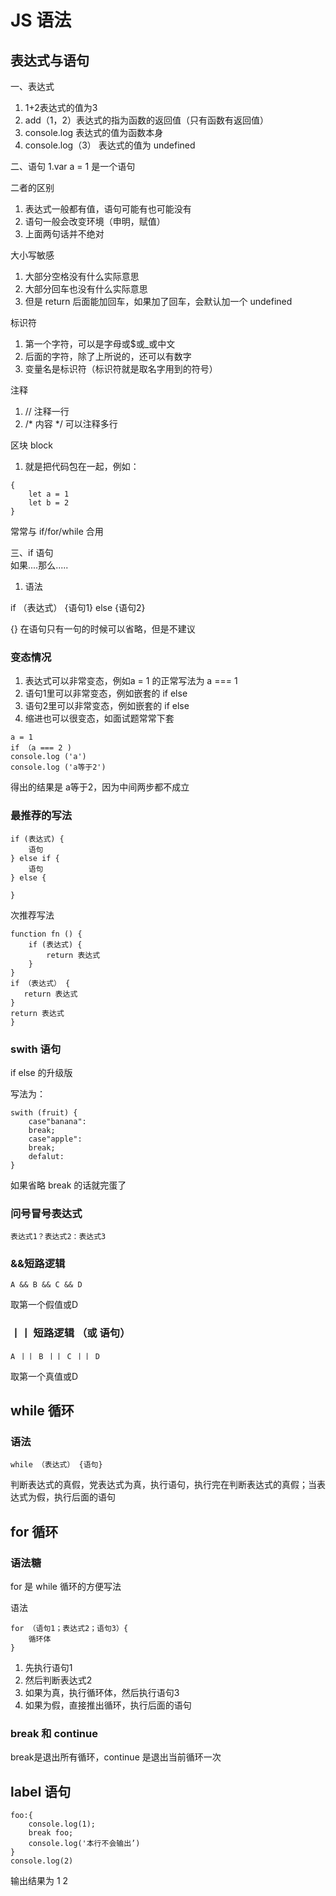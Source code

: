 # JS 语法

## 表达式与语句

一、表达式
1. 1+2表达式的值为3
2. add（1，2）表达式的指为函数的返回值（只有函数有返回值）
3. console.log 表达式的值为函数本身
4. console.log（3） 表达式的值为 undefined
   
二、语句
1.var a = 1 是一个语句

二者的区别

1. 表达式一般都有值，语句可能有也可能没有
2. 语句一般会改变环境（申明，赋值）
3. 上面两句话并不绝对

大小写敏感
1. 大部分空格没有什么实际意思
2. 大部分回车也没有什么实际意思
3. 但是 return 后面能加回车，如果加了回车，会默认加一个 undefined

标识符
1. 第一个字符，可以是字母或$或_或中文
2. 后面的字符，除了上所说的，还可以有数字
3. 变量名是标识符（标识符就是取名字用到的符号）

注释

1. //  注释一行
2. /* 内容 */   可以注释多行

区块 block
1. 就是把代码包在一起，例如：

~~~~
{
    let a = 1
    let b = 2
}
~~~~
常常与 if/for/while 合用

三、if 语句  
如果....那么.....

1. 语法

if （表达式） {语句1} else {语句2}

{} 在语句只有一句的时候可以省略，但是不建议

### 变态情况

1. 表达式可以非常变态，例如a = 1 的正常写法为 a === 1
2. 语句1里可以非常变态，例如嵌套的 if else
3. 语句2里可以非常变态，例如嵌套的 if else
4. 缩进也可以很变态，如面试题常常下套

~~~~
a = 1
if （a === 2 )
console.log ('a')
console.log ('a等于2')
~~~~
得出的结果是 a等于2，因为中间两步都不成立

### 最推荐的写法

~~~~
if (表达式) {
    语句
} else if {
    语句
} else {

}
~~~~

次推荐写法
~~~~
function fn () {
    if (表达式) {
        return 表达式
    }
}
if （表达式） {
   return 表达式
}
return 表达式
}
~~~~

###  swith 语句
if else 的升级版

写法为：
~~~~
swith (fruit) {
    case"banana":
    break;
    case"apple":
    break;
    defalut:
}
~~~~
如果省略 break 的话就完蛋了

### 问号冒号表达式

~~~~
表达式1？表达式2：表达式3
~~~~

### &&短路逻辑

~~~~
A && B && C && D
~~~~
取第一个假值或D

###  丨丨 短路逻辑 （或 语句）

~~~~
A 丨丨 B 丨丨 C 丨丨 D
~~~~
取第一个真值或D

## while 循环

### 语法
~~~~
while （表达式） {语句}
~~~~
判断表达式的真假，党表达式为真，执行语句，执行完在判断表达式的真假；当表达式为假，执行后面的语句

## for 循环

### 语法糖 
for 是 while 循环的方便写法

语法
~~~~
for （语句1；表达式2；语句3）{
    循环体
}
~~~~
1. 先执行语句1
2. 然后判断表达式2
3. 如果为真，执行循环体，然后执行语句3
4. 如果为假，直接推出循环，执行后面的语句

### break 和 continue 

break是退出所有循环，continue 是退出当前循环一次

## label 语句

~~~~
foo:{
    console.log(1);
    break foo;
    console.log('本行不会输出’)
}
console.log(2)
~~~~
输出结果为 1 2 